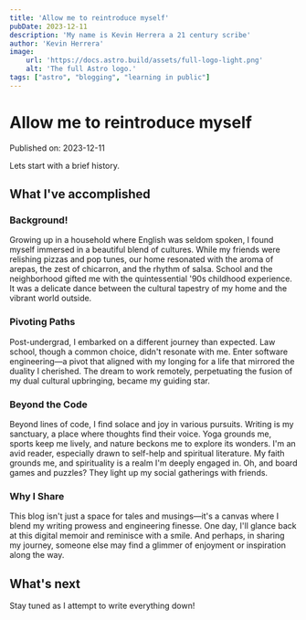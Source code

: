 ```yaml
---
title: 'Allow me to reintroduce myself'
pubDate: 2023-12-11
description: 'My name is Kevin Herrera a 21 century scribe'
author: 'Kevin Herrera'
image:
    url: 'https://docs.astro.build/assets/full-logo-light.png'
    alt: 'The full Astro logo.'
tags: ["astro", "blogging", "learning in public"]
---
```

# Allow me to reintroduce myself

Published on: 2023-12-11

Lets start with a brief history.

## What I've accomplished

### Background!
Growing up in a household where English was seldom spoken, I found myself immersed in a beautiful blend of cultures. While my friends were relishing pizzas and pop tunes, our home resonated with the aroma of arepas, the zest of chicarron, and the rhythm of salsa. School and the neighborhood gifted me with the quintessential '90s childhood experience. It was a delicate dance between the cultural tapestry of my home and the vibrant world outside.

### Pivoting Paths
Post-undergrad, I embarked on a different journey than expected. Law school, though a common choice, didn't resonate with me. Enter software engineering—a pivot that aligned with my longing for a life that mirrored the duality I cherished. The dream to work remotely, perpetuating the fusion of my dual cultural upbringing, became my guiding star.

### Beyond the Code
Beyond lines of code, I find solace and joy in various pursuits. Writing is my sanctuary, a place where thoughts find their voice. Yoga grounds me, sports keep me lively, and nature beckons me to explore its wonders. I'm an avid reader, especially drawn to self-help and spiritual literature. My faith grounds me, and spirituality is a realm I'm deeply engaged in. Oh, and board games and puzzles? They light up my social gatherings with friends.

### Why I Share
This blog isn't just a space for tales and musings—it's a canvas where I blend my writing prowess and engineering finesse. One day, I'll glance back at this digital memoir and reminisce with a smile. And perhaps, in sharing my journey, someone else may find a glimmer of enjoyment or inspiration along the way.

## What's next

Stay tuned as I attempt to write everything down!